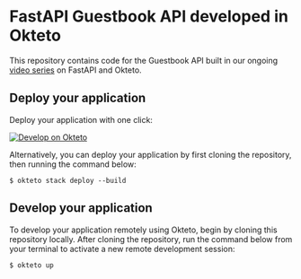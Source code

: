 # FastAPI Guestbook API developed in Okteto

This repository contains code for the Guestbook API built in our ongoing [video series](https://www.youtube.com/playlist?list=PLVcXGaCKg-Y3BuoXztK_RLbZFVMXmTEpE) on FastAPI and Okteto.

## Deploy your application

Deploy your application with one click:

[![Develop on Okteto](https://okteto.com/develop-okteto.svg)](https://cloud.okteto.com/deploy?repository=https://github.com/iYkjFQ5w9PcB4UpDRLeMrZ2zyWGv0O3T/guestbook-api)

Alternatively, you can deploy your application by first cloning the repository, then running the command below:

```console
$ okteto stack deploy --build
```

## Develop your application

To develop your application remotely using Okteto, begin by cloning this repository locally. After cloning the repository, run the command below from your terminal to activate a new remote development session:

```console
$ okteto up
```
